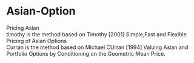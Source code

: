 # Asian-Option
Pricing Asian<br>
timothy is the method based on Timothy [2001] Simple,Fast and Flexible Pricing of Asian Options<br>
Curran is the method based on Michael CUrran [1994] Valuing Asian and Portfolio Options by Conditioning on the Geometric Mean Price.


